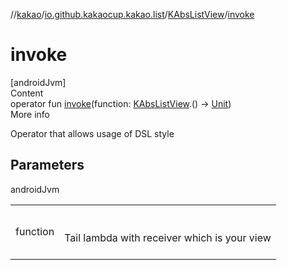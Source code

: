//[kakao](../../../index.md)/[io.github.kakaocup.kakao.list](../index.md)/[KAbsListView](index.md)/[invoke](invoke.md)



# invoke  
[androidJvm]  
Content  
operator fun [invoke](invoke.md)(function: [KAbsListView](index.md).() -> [Unit](https://kotlinlang.org/api/latest/jvm/stdlib/kotlin/-unit/index.html))  
More info  


Operator that allows usage of DSL style



## Parameters  
  
androidJvm  
  
| | |
|---|---|
| <a name="io.github.kakaocup.kakao.list/KAbsListView/invoke/#kotlin.Function1[io.github.kakaocup.kakao.list.KAbsListView,kotlin.Unit]/PointingToDeclaration/"></a>function| <a name="io.github.kakaocup.kakao.list/KAbsListView/invoke/#kotlin.Function1[io.github.kakaocup.kakao.list.KAbsListView,kotlin.Unit]/PointingToDeclaration/"></a><br><br>Tail lambda with receiver which is your view<br><br>|
  
  




